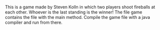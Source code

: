 This is a game made by Steven Kolln in which two players shoot fireballs at each other. Whoever is the last standing is the winner! The file game contains the file with the main method. Compile the game file with a java compiler and run from there.